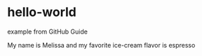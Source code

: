 # hello-world
example from GitHub Guide

My name is Melissa and my favorite ice-cream flavor is espresso
